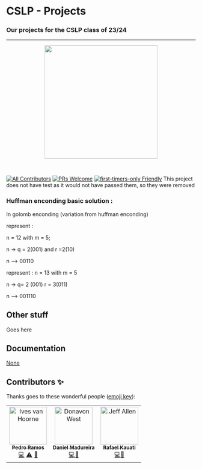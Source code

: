 # CSLP - Projects
### Our projects for the CSLP class of 23/24
---

<p align="center">
    <img src="https://codesandbox.io/static/img/banner.png?v=2" height="300px">
</p>

&nbsp;

[![All Contributors](https://img.shields.io/badge/all_contributors-153-orange.svg?style=flat-square)](#contributors-)
[![PRs Welcome](https://img.shields.io/badge/PRs-welcome-brightgreen.svg?style=flat-square)](http://makeapullrequest.com)
[![first-timers-only Friendly](https://img.shields.io/badge/first--timers--only-friendly-blue.svg)](http://www.firsttimersonly.com/)
This project does not have test as it would not have passed them, so they were removed

### Huffman enconding basic solution : 
In golomb enconding (variation from huffman enconding)

represent :

n = 12 with m  = 5;

n -> q = 2(001) and r =2(10)

n --> 00110


represent :
n = 13 with m = 5

n -> q= 2 (001) r = 3(011)

n --> 001110


## Other stuff

Goes here


## Documentation

[None](https://www.youtube.com/watch?v=dQw4w9WgXcQ)

## Contributors ✨

Thanks goes to these wonderful people ([emoji key](https://github.com/all-contributors/all-contributors#emoji-key)):

<!-- ALL-CONTRIBUTORS-LIST:START - Do not remove or modify this section -->
<!-- prettier-ignore-start -->
<!-- markdownlint-disable -->
<table>
  <tr>
    <td align="center"><a href="http://ivesvh.com"><img src="https://avatars0.githubusercontent.com/u/587016?v=3" width="100px;" alt="Ives van Hoorne"/><br /><sub><b>Pedro Ramos</b></sub></a><br /><a href="https://github.com/codesandbox/codesandbox-client/commits?author=CompuIves" title="Code">💻</a> <a href="https://github.com/codesandbox/codesandbox-client/commits?author=CompuIves" title="Tests">⚠️</a> <a href="#tool-CompuIves" title="Tools">🔧</a></td>
    <td align="center"><a href="http://donavon.com"><img src="https://avatars0.githubusercontent.com/u/887639?v=3" width="100px;" alt="Donavon West"/><br /><sub><b>Daniel Madureira</b></sub></a><br /><a href="https://github.com/codesandbox/codesandbox-client/commits?author=donavon" title="Code">💻</a><a href="#design-CompuIves" title="Design">🎨</a></td>
    <td align="center"><a href="http://www.jeffallen.io/"><img src="https://avatars0.githubusercontent.com/u/5266810?v=3" width="100px;" alt="Jeff Allen"/><br /><sub><b>Rafael Kauati</b></sub></a><br /><a href="https://github.com/codesandbox/codesandbox-client/commits?author=vueu" title="Code">💻</a><a href="#blog-CompuIves" title="Blogposts">📝</a></td>
  </tr>
</table>

<!-- markdownlint-enable -->
<!-- prettier-ignore-end -->

<!-- ALL-CONTRIBUTORS-LIST:END -->
